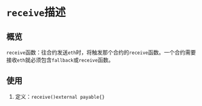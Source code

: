 # `receive`描述

## 概览
`receive`函数：往合约发送`eth`时，将触发那个合约的`receive`函数。一个合约需要接收`eth`就必须包含`fallback`或`receive`函数。


## 使用
1. 定义：`receive()external payable{}`
